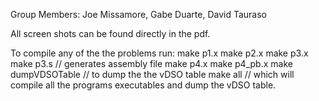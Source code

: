 Group Members: Joe Missamore, Gabe Duarte, David Tauraso

All screen shots can be found directly in the pdf.

To compile any of the the problems run: 
make p1.x
make p2.x
make p3.x
make p3.s // generates assembly file
make p4.x
make p4_pb.x
make dumpVDSOTable // to dump the the vDSO table
make all // which will compile all the programs executables and dump the vDSO table.